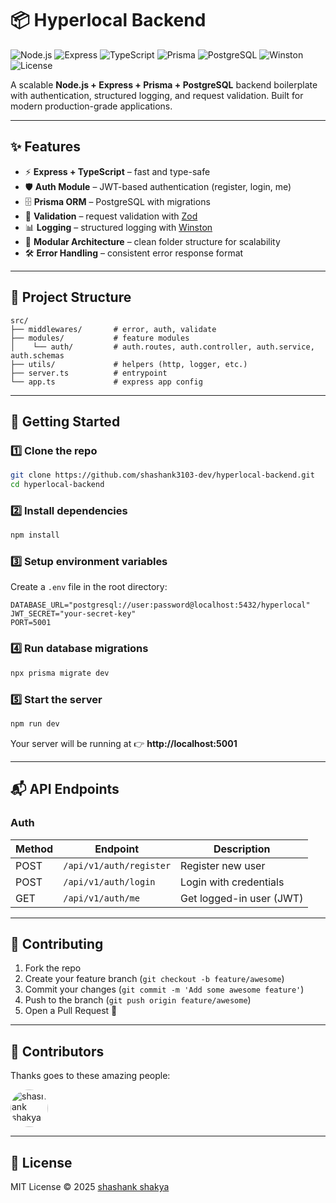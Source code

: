 # 📦 Hyperlocal Backend

![Node.js](https://img.shields.io/badge/Node.js-23.x-green?logo=node.js)
![Express](https://img.shields.io/badge/Express.js-Backend-black?logo=express)
![TypeScript](https://img.shields.io/badge/TypeScript-5.x-blue?logo=typescript)
![Prisma](https://img.shields.io/badge/Prisma-ORM-lightblue?logo=prisma)
![PostgreSQL](https://img.shields.io/badge/PostgreSQL-Database-blue?logo=postgresql)
![Winston](https://img.shields.io/badge/Logging-Winston-yellow?logo=winston)
![License](https://img.shields.io/badge/License-MIT-red)

A scalable **Node.js + Express + Prisma + PostgreSQL** backend boilerplate with authentication, structured logging, and request validation. Built for modern production-grade applications.

---

## ✨ Features
- ⚡ **Express + TypeScript** – fast and type-safe  
- 🛡 **Auth Module** – JWT-based authentication (register, login, me)  
- 🗄 **Prisma ORM** – PostgreSQL with migrations  
- 🧾 **Validation** – request validation with [Zod](https://zod.dev)  
- 📊 **Logging** – structured logging with [Winston](https://github.com/winstonjs/winston)  
- 🧩 **Modular Architecture** – clean folder structure for scalability  
- 🛠 **Error Handling** – consistent error response format  

---

## 📂 Project Structure
```
src/
├── middlewares/       # error, auth, validate
├── modules/           # feature modules
│    └── auth/         # auth.routes, auth.controller, auth.service, auth.schemas
├── utils/             # helpers (http, logger, etc.)
├── server.ts          # entrypoint
└── app.ts             # express app config
```

---

## 🚀 Getting Started

### 1️⃣ Clone the repo
```bash
git clone https://github.com/shashank3103-dev/hyperlocal-backend.git
cd hyperlocal-backend
```

### 2️⃣ Install dependencies
```bash
npm install
```

### 3️⃣ Setup environment variables
Create a `.env` file in the root directory:

```env
DATABASE_URL="postgresql://user:password@localhost:5432/hyperlocal"
JWT_SECRET="your-secret-key"
PORT=5001
```

### 4️⃣ Run database migrations
```bash
npx prisma migrate dev
```

### 5️⃣ Start the server
```bash
npm run dev
```

Your server will be running at 👉 **http://localhost:5001**

---

## 📬 API Endpoints

### Auth
| Method | Endpoint             | Description               |
|--------|----------------------|---------------------------|
| POST   | `/api/v1/auth/register` | Register new user         |
| POST   | `/api/v1/auth/login`    | Login with credentials    |
| GET    | `/api/v1/auth/me`       | Get logged-in user (JWT)  |

---

## 🤝 Contributing

1. Fork the repo  
2. Create your feature branch (`git checkout -b feature/awesome`)  
3. Commit your changes (`git commit -m 'Add some awesome feature'`)  
4. Push to the branch (`git push origin feature/awesome`)  
5. Open a Pull Request 🚀  

---

## 👥 Contributors

Thanks goes to these amazing people:

<a href="https://github.com/shashank3103-dev">
  <img src="https://avatars.githubusercontent.com/u/shashank3103-dev?v=4" width="60px" style="border-radius:50%" alt="shashank shakya"/>
</a>

---

## 📜 License
MIT License © 2025 [shashank shakya](https://github.com/shashank3103-dev)

